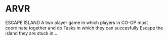 # ARVR
ESCAPE ISLAND
A two player game in which players in CO-OP must coordinate together and do Tasks in which they can succesfully Escape the island they are stuck in...
